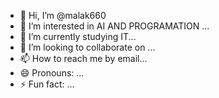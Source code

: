 - 👋 Hi, I’m @malak660
- 👀 I’m interested in AI AND PROGRAMATION ...
- 🌱 I’m currently studying IT...
- 💞️ I’m looking to collaborate on ...
- 📫 How to reach me by email...
- 😄 Pronouns: ...
- ⚡ Fun fact: ...

<!---
malak660/malak660 is a ✨ special ✨ repository because its `README.md` (this file) appears on your GitHub profile.
You can click the Preview link to take a look at your changes.
--->
